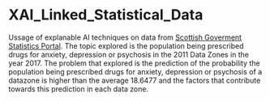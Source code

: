 # XAI_Linked_Statistical_Data
Ussage of explanable AI techniques on data from [Scottish Goverment Statistics Portal](https://statistics.gov.scot).
The topic explored is the population being prescribed drugs for anxiety, depression or psychosis in the 2011 Data Zones in the year 2017. The problem that explored is the prediction of the probability the population being prescribed drugs for anxiety, depression or psychosis of a datazone is higher than the average 18.6477 and the factors that contribute towards this prediction in each data zone.
